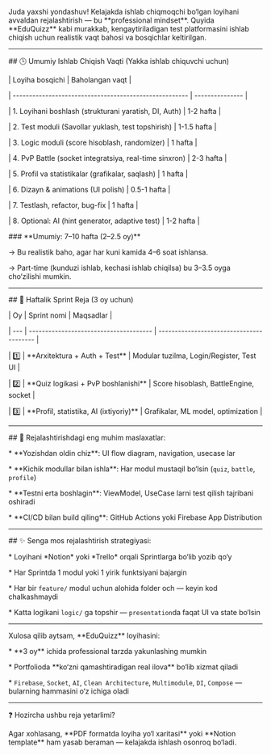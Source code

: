 Juda yaxshi yondashuv! Kelajakda ishlab chiqmoqchi bo‘lgan loyihani avvaldan rejalashtirish — bu \*\*professional mindset\*\*. Quyida \*\*EduQuizz\*\* kabi murakkab, kengaytiriladigan test platformasini ishlab chiqish uchun realistik vaqt bahosi va bosqichlar keltirilgan.



---



\## 🕓 Umumiy Ishlab Chiqish Vaqti (Yakka ishlab chiquvchi uchun)



| Loyiha bosqichi                                        | Baholangan vaqt |

| ------------------------------------------------------ | --------------- |

| 1. Loyihani boshlash (strukturani yaratish, DI, Auth)  | 1-2 hafta       |

| 2. Test moduli (Savollar yuklash, test topshirish)     | 1-1.5 hafta     |

| 3. Logic moduli (score hisoblash, randomizer)          | 1 hafta         |

| 4. PvP Battle (socket integratsiya, real-time sinxron) | 2-3 hafta       |

| 5. Profil va statistikalar (grafikalar, saqlash)       | 1 hafta         |

| 6. Dizayn \& animations (UI polish)                     | 0.5-1 hafta     |

| 7. Testlash, refactor, bug-fix                         | 1 hafta         |

| 8. Optional: AI (hint generator, adaptive test)        | 1-2 hafta       |



\### \*\*Umumiy: 7–10 hafta (2–2.5 oy)\*\*



→ Bu realistik baho, agar har kuni kamida 4–6 soat ishlansa.

→ Part-time (kunduzi ishlab, kechasi ishlab chiqilsa) bu 3–3.5 oyga cho‘zilishi mumkin.



---



\## 📅 Haftalik Sprint Reja (3 oy uchun)



| Oy  | Sprint nomi                            | Maqsadlar                                |

| --- | -------------------------------------- | ---------------------------------------- |

| 1️⃣ | \*\*Arxitektura + Auth + Test\*\*          | Modular tuzilma, Login/Register, Test UI |

| 2️⃣ | \*\*Quiz logikasi + PvP boshlanishi\*\*    | Score hisoblash, BattleEngine, socket    |

| 3️⃣ | \*\*Profil, statistika, AI (ixtiyoriy)\*\* | Grafikalar, ML model, optimization       |



---



\## 📌 Rejalashtirishdagi eng muhim maslaxatlar:



\* \*\*Yozishdan oldin chiz\*\*: UI flow diagram, navigation, usecase lar

\* \*\*Kichik modullar bilan ishla\*\*: Har modul mustaqil bo‘lsin (`quiz`, `battle`, `profile`)

\* \*\*Testni erta boshlagin\*\*: ViewModel, UseCase larni test qilish tajribani oshiradi

\* \*\*CI/CD bilan build qiling\*\*: GitHub Actions yoki Firebase App Distribution



---



\## ✨ Senga mos rejalashtirish strategiyasi:



\* Loyihani \*Notion\* yoki \*Trello\* orqali Sprintlarga bo‘lib yozib qo‘y

\* Har Sprintda 1 modul yoki 1 yirik funktsiyani bajargin

\* Har bir `feature/` modul uchun alohida folder och — keyin kod chalkashmaydi

\* Katta logikani `logic/` ga topshir — `presentation`da faqat UI va state bo‘lsin



---



Xulosa qilib aytsam, \*\*EduQuizz\*\* loyihasini:



\* \*\*3 oy\*\* ichida professional tarzda yakunlashing mumkin

\* Portfolioda \*\*ko‘zni qamashtiradigan real ilova\*\* bo‘lib xizmat qiladi

\* `Firebase`, `Socket`, `AI`, `Clean Architecture`, `Multimodule`, `DI`, `Compose` — bularning hammasini o‘z ichiga oladi



---



❓ Hozircha ushbu reja yetarlimi?

Agar xohlasang, \*\*PDF formatda loyiha yo‘l xaritasi\*\* yoki \*\*Notion template\*\* ham yasab beraman — kelajakda ishlash osonroq bo‘ladi.



